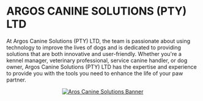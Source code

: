 # ARGOS CANINE SOLUTIONS (PTY) LTD

At Argos Canine Solutions (PTY) LTD, the team is passionate about using technology to improve the lives of dogs and is dedicated to providing solutions that are both innovative and user-friendly. 
Whether you're a kennel manager, veterinary professional, service canine handler, or dog owner, Argos Canine Solutions (PTY) LTD has the expertise and experience to provide you with the tools you need to enhance the life of your paw partner.

<div align="center">
  <a href="">
    <img src="https://user-images.githubusercontent.com/83240023/215874045-ce469037-effc-4dfb-ae18-b449f9662b18.png" alt="Aros Canine Solutions Banner">
  </a>
</div>

